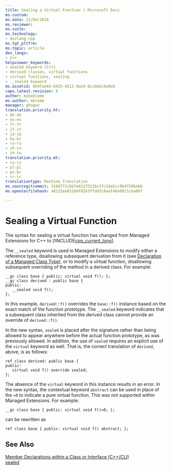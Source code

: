 ```yaml
---
title: Sealing a Virtual Function | Microsoft Docs
ms.custom: 
ms.date: 11/04/2016
ms.reviewer: 
ms.suite: 
ms.technology:
- devlang-cpp
ms.tgt_pltfrm: 
ms.topic: article
dev_langs:
- C++
helpviewer_keywords:
- sealed keyword [C++]
- derived classes, virtual functions
- virtual functions, sealing
- __sealed keyword
ms.assetid: 0e9fae03-6425-4512-9a24-8ccb6dc8a0d4
caps.latest.revision: 8
author: mikeblome
ms.author: mblome
manager: ghogen
translation.priority.ht:
- de-de
- es-es
- fr-fr
- it-it
- ja-jp
- ko-kr
- ru-ru
- zh-cn
- zh-tw
translation.priority.mt:
- cs-cz
- pl-pl
- pt-br
- tr-tr
translationtype: Machine Translation
ms.sourcegitcommit: 3168772cbb7e8127523bc2fc2da5cc9b4f59beb8
ms.openlocfilehash: a8122ee821bbf82b3ffdd2c8aaf46e0911cba087

---
```

# Sealing a Virtual Function
The syntax for sealing a virtual function has changed from Managed Extensions for C++ to [!INCLUDE[cpp_current_long](../dotnet/includes/cpp_current_long_md.md)].  
  
 The `__sealed` keyword is used in Managed Extensions to modify either a reference type, disallowing subsequent derivation from it (see [Declaration of a Managed Class Type](../dotnet/declaration-of-a-managed-class-type.md)), or to modify a virtual function, disallowing subsequent overriding of the method in a derived class. For example:  
  
```  
__gc class base { public: virtual void f(); };  
__gc class derived : public base {  
public:  
   __sealed void f();  
};  
```  
  
 In this example, `derived::f()` overrides the `base::f()` instance based on the exact match of the function prototype. The `__sealed` keyword indicates that a subsequent class inherited from the derived class cannot provide an override of `derived::f()`.  
  
 In the new syntax, `sealed` is placed after the signature rather than being allowed to appear anywhere before the actual function prototype, as was previously allowed. In addition, the use of `sealed` requires an explicit use of the `virtual` keyword as well. That is, the correct translation of `derived`, above, is as follows:  
  
```  
ref class derived: public base {  
public:  
   virtual void f() override sealed;  
};  
```  
  
 The absence of the `virtual` keyword in this instance results in an error. In the new syntax, the contextual keyword `abstract` can be used in place of the `=0` to indicate a pure virtual function. This was not supported within Managed Extensions. For example:  
  
```  
__gc class base { public: virtual void f()=0; };  
```  
  
 can be rewritten as  
  
```  
ref class base { public: virtual void f() abstract; };  
```  
  
## See Also  
 [Member Declarations within a Class or Interface (C++/CLI)](../dotnet/member-declarations-within-a-class-or-interface-cpp-cli.md)   
 [sealed](../windows/sealed-cpp-component-extensions.md)


<!--HONumber=Jan17_HO1-->


